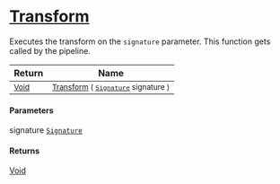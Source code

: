 # [Transform](./ITransformation-100663463.md)

Executes the transform on the `signature` parameter.  This function gets called by the pipeline.

| Return | Name | 
| --- | --- | 
| <sub>[Void](https://docs.microsoft.com/en-us/dotnet/api/System.Void)</sub>| <sub>[Transform](./ITransformation-100663463.md) ( [`Signature`](./../Signature.md) signature )</sub>| <br>


#### Parameters
 signature  [`Signature`](./../Signature.md)<br>
#### Returns
[Void](https://docs.microsoft.com/en-us/dotnet/api/System.Void)